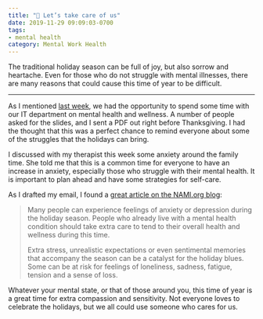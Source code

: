 ```yaml
---
title: "💮 Let’s take care of us"
date: 2019-11-29 09:09:03-0700
tags:
- mental health
category: Mental Work Health
---
```


The traditional holiday season can be full of joy, but also sorrow and heartache. Even for those who do not struggle with mental illnesses, there are many reasons that could cause this time of year to be difficult.

***

As I mentioned [last week](https://www.bennorris.com/2019/11/21/promoting-mental-wellness), we had the opportunity to spend some time with our IT department on mental health and wellness. A number of people asked for the slides, and I sent a PDF out right before Thanksgiving. I had the thought that this was a perfect chance to remind everyone about some of the struggles that the holidays can bring.

I discussed with my therapist this week some anxiety around the family time. She told me that this is a common time for everyone to have an increase in anxiety, especially those who struggle with their mental health. It is important to plan ahead and have some strategies for self-care.

As I drafted my email, I found a [great article on the NAMI.org blog](https://www.nami.org/Blogs/NAMI-Blog/November-2015/Tips-for-Managing-the-Holiday-Blues):

> Many people can experience feelings of anxiety or depression during the holiday season. People who already live with a mental health condition should take extra care to tend to their overall health and wellness during this time. 
> 
> Extra stress, unrealistic expectations or even sentimental memories that accompany the season can be a catalyst for the holiday blues. Some can be at risk for feelings of loneliness, sadness, fatigue, tension and a sense of loss. 

Whatever your mental state, or that of those around you, this time of year is a great time for extra compassion and sensitivity. Not everyone loves to celebrate the holidays, but we all could use someone who cares for us.